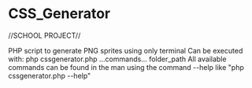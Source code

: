 # CSS_Generator

//SCHOOL PROJECT// 

PHP script to generate PNG sprites using only terminal 
Can be executed with: php cssgenerator.php ...commands... folder_path 
All available commands can be found in the man using the command --help like "php cssgenerator.php --help" 
